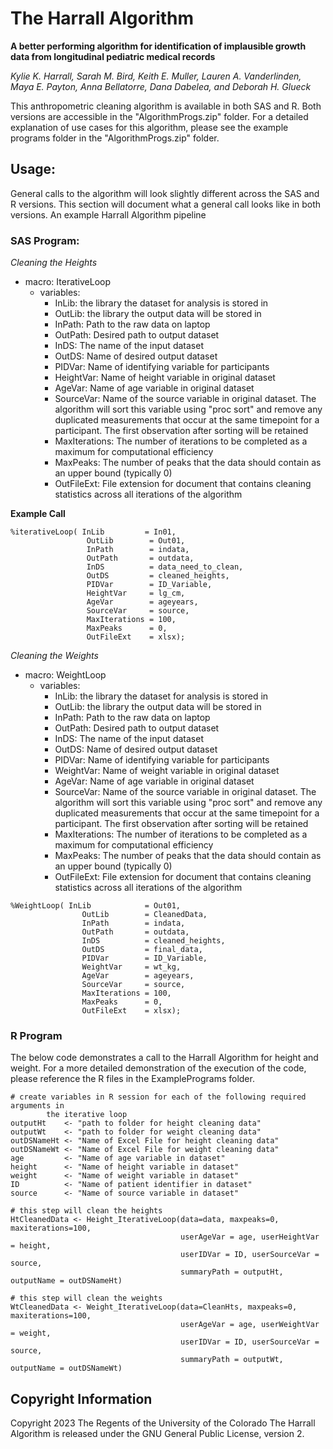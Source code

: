 # The Harrall Algorithm

**A better performing algorithm for identification of implausible growth data from longitudinal pediatric medical records**

*Kylie K. Harrall, Sarah M. Bird, Keith E. Muller, Lauren A. Vanderlinden, Maya E. Payton, Anna Bellatorre, Dana Dabelea, and Deborah H. Glueck*

This anthropometric cleaning algorithm is available in both SAS and R. Both versions are accessible in the "AlgorithmProgs.zip" folder. For a detailed explanation of use cases for this algorithm, please see the example programs folder in the "AlgorithmProgs.zip" folder.


## Usage:

General calls to the algorithm will look slightly different across the SAS and R versions. This section will document what a general call looks like in both versions. An example Harrall Algorithm pipeline

### SAS Program:

*Cleaning the Heights*

* macro: IterativeLoop
    * variables: 
        * InLib: the library the dataset for analysis is stored in
        * OutLib: the library the output data will be stored in
        * InPath: Path to the raw data on laptop
        * OutPath: Desired path to output dataset
        * InDS: The name of the input dataset
        * OutDS: Name of desired output dataset
        * PIDVar: Name of identifying variable for participants
        * HeightVar: Name of height variable in original dataset
        * AgeVar: Name of age variable in original dataset
        * SourceVar: Name of the source variable in original dataset. The algorithm will sort this variable using "proc sort" and remove any duplicated measurements that occur at the same timepoint for a participant. The first observation after sorting will be retained
        * MaxIterations: The number of iterations to be completed as a maximum for computational efficiency
        * MaxPeaks: The number of peaks that the data should contain as an upper bound (typically 0)
        * OutFileExt: File extension for document that contains cleaning statistics across all iterations of the algorithm

**Example Call**

```
%iterativeLoop( InLib         = In01,
                 OutLib        = Out01,
                 InPath        = indata,
                 OutPath       = outdata,
                 InDS          = data_need_to_clean,
                 OutDS         = cleaned_heights,
                 PIDVar        = ID_Variable,
                 HeightVar     = lg_cm,
                 AgeVar        = ageyears,
                 SourceVar     = source,
                 MaxIterations = 100,
                 MaxPeaks      = 0,
                 OutFileExt    = xlsx);
```


*Cleaning the Weights*

* macro: WeightLoop
    * variables: 
        * InLib: the library the dataset for analysis is stored in
        * OutLib: the library the output data will be stored in
        * InPath: Path to the raw data on laptop
        * OutPath: Desired path to output dataset
        * InDS: The name of the input dataset
        * OutDS: Name of desired output dataset
        * PIDVar: Name of identifying variable for participants
        * WeightVar: Name of weight variable in original dataset
        * AgeVar: Name of age variable in original dataset
        * SourceVar: Name of the source variable in original dataset. The algorithm will sort this variable using "proc sort" and remove any duplicated measurements that occur at the same timepoint for a participant. The first observation after sorting will be retained
        * MaxIterations: The number of iterations to be completed as a maximum for computational efficiency
        * MaxPeaks: The number of peaks that the data should contain as an upper bound (typically 0)
        * OutFileExt: File extension for document that contains cleaning statistics across all iterations of the algorithm

```
%WeightLoop( InLib            = Out01,
                OutLib        = CleanedData,
                InPath        = indata,
                OutPath       = outdata,
                InDS          = cleaned_heights,
                OutDS         = final_data,
                PIDVar        = ID_Variable,
                WeightVar     = wt_kg,
                AgeVar        = ageyears,
                SourceVar     = source,
                MaxIterations = 100,
                MaxPeaks      = 0,
                OutFileExt    = xlsx);               
```

### R Program

The below code demonstrates a call to the Harrall Algorithm for height and weight. For a more detailed demonstration of the execution of the code, please reference the R files in the ExamplePrograms folder. 

```
# create variables in R session for each of the following required arguments in 
        the iterative loop 
outputHt    <- "path to folder for height cleaning data"
outputWt    <- "path to folder for weight cleaning data"
outDSNameHt <- "Name of Excel File for height cleaning data"
outDSNameWt <- "Name of Excel File for weight cleaning data"
age         <- "Name of age variable in dataset"
height      <- "Name of height variable in dataset"
weight      <- "Name of weight variable in dataset"
ID          <- "Name of patient identifier in dataset"
source      <- "Name of source variable in dataset"

# this step will clean the heights 
HtCleanedData <- Height_IterativeLoop(data=data, maxpeaks=0, maxiterations=100,
                                      userAgeVar = age, userHeightVar = height, 
                                      userIDVar = ID, userSourceVar = source,
                                      summaryPath = outputHt, outputName = outDSNameHt)

# this step will clean the weights 
WtCleanedData <- Weight_IterativeLoop(data=CleanHts, maxpeaks=0, maxiterations=100,
                                      userAgeVar = age, userWeightVar = weight, 
                                      userIDVar = ID, userSourceVar = source,
                                      summaryPath = outputWt, outputName = outDSNameWt)

```




## Copyright Information 
Copyright 2023 The Regents of the University of the Colorado
The Harrall Algorithm is released under the GNU General Public License, version 2.




